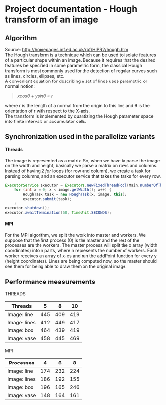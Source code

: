 # Project documentation - Hough transform of an image

## Algorithm
Source: http://homepages.inf.ed.ac.uk/rbf/HIPR2/hough.htm <br>
The Hough transform is a technique which can be used to isolate features of a particular shape within an image. Because it requires that the desired features be specified in some parametric form, the classical Hough transform is most commonly used for the detection of regular curves such as lines, circles, ellipses, etc. <br>
A convenient equation for describing a set of lines uses parametric or normal notion:
> *xcos&theta; + ysin&theta; = r*

where r is the length of a normal from the origin to this line and &theta; is the orientation of r with respect to the X-axis.<br>
The transform is implemented by quantizing the Hough parameter space into finite intervals or accumulator cells.

## Synchronization used in the parallelize variants
#### Threads
The image is represented as a matrix. So, when we have to parse the image on the width and height, basically we parse a matrix on rows and columns. Instead of having 2 *for* loops (for row and column), we create a task for parsing columns, and an executor service that takes the tasks for every row.
```java
ExecutorService executor = Executors.newFixedThreadPool(Main.numberOfThreads);
    for (int x = 0; x < image.getWidth(); x++) {
        HoughTask task = new HoughTask(x, image, this);
        executor.submit(task);
    }
executor.shutdown();
executor.awaitTermination(50, TimeUnit.SECONDS); 
```
#### MPI
For the MPI algorithm, we split the work into master and workers. We suppose that the first process (0) is the master and the rest of the processes are the workers. The master process will split the x array (width coordinates) into n parts, where n represents the number of workers. Each worker receives an array of x-es and run the addPoint function for every y (height coordinates). Lines are being computed now, so the master should see them for being able to draw them on the original image.
## Performance measurements
THREADS

| Threads       | 5             | 8             | 10            |
| ------------- | ------------- | ------------- | ------------- | 
| Image: line   | 445           | 409           | 419           |
| Image: lines  | 412           | 449           | 417           |
| Image: box    | 464           | 439           | 419           |
| Image: vase   | 458           | 445           | 469           |           

MPI

| Processes     | 4             | 6             | 8             |
| ------------- | ------------- | ------------- | ------------- | 
| Image: line   | 174           | 232           | 224           |
| Image: lines  | 186           | 192           | 155           |
| Image: box    | 196           | 165           | 246           |
| Image: vase   | 148           | 164           | 161           |
